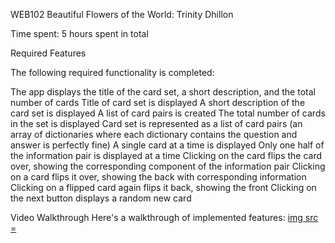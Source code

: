 WEB102 Beautiful Flowers of the World: Trinity Dhillon

Time spent: 5 hours spent in total

Required Features

The following required functionality is completed:

The app displays the title of the card set, a short description, and the total number of cards
Title of card set is displayed
A short description of the card set is displayed
A list of card pairs is created
The total number of cards in the set is displayed
Card set is represented as a list of card pairs (an array of dictionaries where each dictionary contains the question and answer is perfectly fine)
 A single card at a time is displayed
Only one half of the information pair is displayed at a time
 Clicking on the card flips the card over, showing the corresponding component of the information pair
Clicking on a card flips it over, showing the back with corresponding information
Clicking on a flipped card again flips it back, showing the front
 Clicking on the next button displays a random new card

Video Walkthrough
 Here's a walkthrough of implemented features: [img src =](https://submissions.us-east-1.linodeobjects.com/web102/Vk_qefng.gif)
